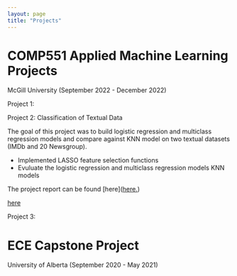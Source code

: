 ```yaml
---
layout: page
title: "Projects"
---
```


# COMP551 Applied Machine Learning Projects 
McGill University (September 2022 - December 2022)

Project 1:


Project 2: Classification of Textual Data

The goal of this project was to build logistic regression and multiclass regression models and compare against KNN model on two textual datasets (IMDb and 20 Newsgroup).
* Implemented LASSO feature selection functions
* Evuluate the logistic regression and multiclass regression models KNN models 

The project report can be found [here](<a href="andrewcccc.github.io/assignment2_group_47.pdf" type="application/pdf">here.</a>)

<!-- [here](https://github.com/andrewcccc/andrewcccc.github.io/blob/master/assignment2_group_47.pdf) -->

<!-- <a href="/assignment2_group_47.pdf" type="application/pdf">here.</a> -->

<a href="pdfs/assignment2_group_47.pdf" class="image fit"><img src="images/marr_pic.jpg" alt="">here</a>

Project 3:


# ECE Capstone Project 
University of Alberta (September 2020 - May 2021)


